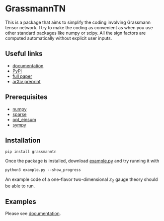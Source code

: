 # GrassmannTN
This is a package that aims to simplify the coding involving Grassmann tensor network.
I try to make the coding as convenient as when you use other standard packages like numpy or scipy.
All the sign factors are computed automatically without explicit user inputs.

## Useful links
- [documentation](https://ayosprakob.github.io/grassmanntn/)
- [PyPI](https://pypi.org/project/grassmanntn/)
- [full paper](https://scipost.org/SciPostPhysCodeb.20/pdf)
- [arXiv preprint](https://doi.org/10.48550/arXiv.2309.07557)

## Prerequisites

- [numpy](https://numpy.org/doc/stable/index.html)
- [sparse](https://sparse.pydata.org/en/stable/)
- [opt_einsum](https://optimized-einsum.readthedocs.io/en/stable/)
- [sympy](https://www.sympy.org/)

## Installation
```
pip install grassmanntn
```

Once the package is installed, download [example.py](https://github.com/ayosprakob/grassmanntn/blob/main/example.py) and try running it with
```
python3 example.py --show_progress
```
An example code of a one-flavor two-dimensional $`\mathbb{Z}_2`$ gauge theory should be able to run.

## Examples
Please see [documentation](https://ayosprakob.github.io/grassmanntn/).
